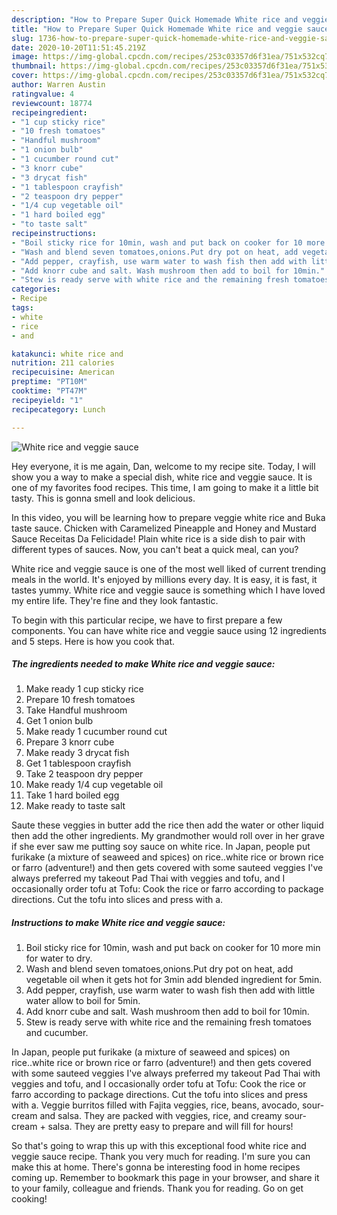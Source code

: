 ```yaml
---
description: "How to Prepare Super Quick Homemade White rice and veggie sauce"
title: "How to Prepare Super Quick Homemade White rice and veggie sauce"
slug: 1736-how-to-prepare-super-quick-homemade-white-rice-and-veggie-sauce
date: 2020-10-20T11:51:45.219Z
image: https://img-global.cpcdn.com/recipes/253c03357d6f31ea/751x532cq70/white-rice-and-veggie-sauce-recipe-main-photo.jpg
thumbnail: https://img-global.cpcdn.com/recipes/253c03357d6f31ea/751x532cq70/white-rice-and-veggie-sauce-recipe-main-photo.jpg
cover: https://img-global.cpcdn.com/recipes/253c03357d6f31ea/751x532cq70/white-rice-and-veggie-sauce-recipe-main-photo.jpg
author: Warren Austin
ratingvalue: 4
reviewcount: 18774
recipeingredient:
- "1 cup sticky rice"
- "10 fresh tomatoes"
- "Handful mushroom"
- "1 onion bulb"
- "1 cucumber round cut"
- "3 knorr cube"
- "3 drycat fish"
- "1 tablespoon crayfish"
- "2 teaspoon dry pepper"
- "1/4 cup vegetable oil"
- "1 hard boiled egg"
- "to taste salt"
recipeinstructions:
- "Boil sticky rice for 10min, wash and put back on cooker for 10 more min for water to dry."
- "Wash and blend seven tomatoes,onions.Put dry pot on heat, add vegetable oil when it gets hot for 3min add blended ingredient for 5min."
- "Add pepper, crayfish, use warm water to wash fish then add with little water allow to boil for 5min."
- "Add knorr cube and salt. Wash mushroom then add to boil for 10min."
- "Stew is ready serve with white rice and the remaining fresh tomatoes and cucumber."
categories:
- Recipe
tags:
- white
- rice
- and

katakunci: white rice and 
nutrition: 211 calories
recipecuisine: American
preptime: "PT10M"
cooktime: "PT47M"
recipeyield: "1"
recipecategory: Lunch

---
```



![White rice and veggie sauce](https://img-global.cpcdn.com/recipes/253c03357d6f31ea/751x532cq70/white-rice-and-veggie-sauce-recipe-main-photo.jpg)

Hey everyone, it is me again, Dan, welcome to my recipe site. Today, I will show you a way to make a special dish, white rice and veggie sauce. It is one of my favorites food recipes. This time, I am going to make it a little bit tasty. This is gonna smell and look delicious.

In this video, you will be learning how to prepare veggie white rice and Buka taste sauce. Chicken with Caramelized Pineapple and Honey and Mustard Sauce Receitas Da Felicidade! Plain white rice is a side dish to pair with different types of sauces. Now, you can&#39;t beat a quick meal, can you?

White rice and veggie sauce is one of the most well liked of current trending meals in the world. It's enjoyed by millions every day. It is easy, it is fast, it tastes yummy. White rice and veggie sauce is something which I have loved my entire life. They're fine and they look fantastic.


To begin with this particular recipe, we have to first prepare a few components. You can have white rice and veggie sauce using 12 ingredients and 5 steps. Here is how you cook that.

<!--inarticleads1-->

##### The ingredients needed to make White rice and veggie sauce:

1. Make ready 1 cup sticky rice
1. Prepare 10 fresh tomatoes
1. Take Handful mushroom
1. Get 1 onion bulb
1. Make ready 1 cucumber round cut
1. Prepare 3 knorr cube
1. Make ready 3 drycat fish
1. Get 1 tablespoon crayfish
1. Take 2 teaspoon dry pepper
1. Make ready 1/4 cup vegetable oil
1. Take 1 hard boiled egg
1. Make ready to taste salt


Saute these veggies in butter add the rice then add the water or other liquid then add the other ingredients. My grandmother would roll over in her grave if she ever saw me putting soy sauce on white rice. In Japan, people put furikake (a mixture of seaweed and spices) on rice..white rice or brown rice or farro (adventure!) and then gets covered with some sauteed veggies I&#39;ve always preferred my takeout Pad Thai with veggies and tofu, and I occasionally order tofu at Tofu: Cook the rice or farro according to package directions. Cut the tofu into slices and press with a. 

<!--inarticleads2-->

##### Instructions to make White rice and veggie sauce:

1. Boil sticky rice for 10min, wash and put back on cooker for 10 more min for water to dry.
1. Wash and blend seven tomatoes,onions.Put dry pot on heat, add vegetable oil when it gets hot for 3min add blended ingredient for 5min.
1. Add pepper, crayfish, use warm water to wash fish then add with little water allow to boil for 5min.
1. Add knorr cube and salt. Wash mushroom then add to boil for 10min.
1. Stew is ready serve with white rice and the remaining fresh tomatoes and cucumber.


In Japan, people put furikake (a mixture of seaweed and spices) on rice..white rice or brown rice or farro (adventure!) and then gets covered with some sauteed veggies I&#39;ve always preferred my takeout Pad Thai with veggies and tofu, and I occasionally order tofu at Tofu: Cook the rice or farro according to package directions. Cut the tofu into slices and press with a. Veggie burritos filled with Fajita veggies, rice, beans, avocado, sour-cream and salsa. They are packed with veggies, rice, and creamy sour-cream + salsa. They are pretty easy to prepare and will fill for hours! 

So that's going to wrap this up with this exceptional food white rice and veggie sauce recipe. Thank you very much for reading. I'm sure you can make this at home. There's gonna be interesting food in home recipes coming up. Remember to bookmark this page in your browser, and share it to your family, colleague and friends. Thank you for reading. Go on get cooking!
